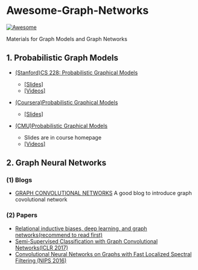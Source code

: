 # Awesome-Graph-Networks
[![Awesome](https://cdn.rawgit.com/sindresorhus/awesome/d7305f38d29fed78fa85652e3a63e154dd8e8829/media/badge.svg)](https://github.com/sindresorhus/awesome)

Materials for Graph Models and Graph Networks
## 1. Probabilistic Graph Models
- [(Stanford)CS 228: Probabilistic Graphical Models](https://cs.stanford.edu/~ermon/cs228/index.html)
    - [[Slides]](https://ermongroup.github.io/cs228-notes/)
    - [[Videos]](https://www.youtube.com/playlist?list=PLBAGcD3siRDjiQ5VZQ8t0C7jkHQ8fhuq8)
- [(Coursera)Probabilistic Graphical Models](https://www.coursera.org/learn/probabilistic-graphical-models/)
    - [[Slides]](./Course/coursera_probabilistic_graphical_models/slides)

- [(CMU)Probabilistic Graphical Models](http://www.cs.cmu.edu/~epxing/Class/10708/lecture.html)
    - Slides are in course homepage
    - [[Videos]](https://www.youtube.com/playlist?list=PLI3nIOD-p5aoXrOzTd1P6CcLavu9rNtC-)
## 2. Graph Neural Networks
### (1) Blogs
- [GRAPH CONVOLUTIONAL NETWORKS](http://tkipf.github.io/graph-convolutional-networks/)
A good blog to introduce graph covolutional network

### (2) Papers
- [Relational inductive biases, deep learning, and graph networks(recommend to read first)](https://arxiv.org/pdf/1806.01261.pdf) 
- [Semi-Supervised Classification with Graph Convolutional Networks(ICLR 2017)](http://arxiv.org/abs/1609.02907)
- [Convolutional Neural Networks on Graphs with Fast Localized Spectral Filtering (NIPS 2016)](https://arxiv.org/abs/1606.09375)
